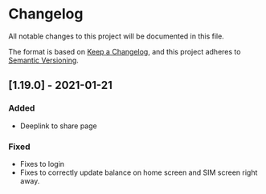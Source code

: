# Changelog

All notable changes to this project will be documented in this file.

The format is based on [Keep a Changelog](https://keepachangelog.com/en/1.0.0/),
and this project adheres to [Semantic Versioning](https://semver.org/spec/v2.0.0.html).

## [1.19.0] - 2021-01-21

### Added

- Deeplink to share page

### Fixed

- Fixes to login
- Fixes to correctly update balance on home screen and SIM screen right away.
